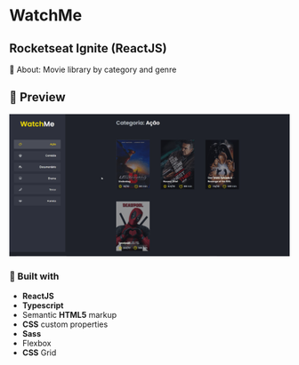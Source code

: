 # WatchMe
## Rocketseat Ignite (ReactJS)
🔎 About:
Movie library by category and genre

## 👀 Preview

![](./readme-files/preview.gif)

### 🔨 Built with

- <strong>ReactJS</strong>
- <strong>Typescript</strong>
- Semantic <strong>HTML5</strong> markup
- <strong>CSS</strong> custom properties
- <strong>Sass</strong>
- Flexbox
- <strong>CSS</strong> Grid